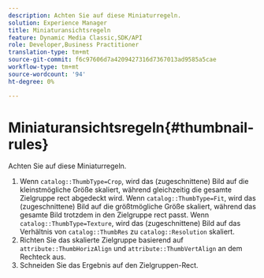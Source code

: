 ```yaml
---
description: Achten Sie auf diese Miniaturregeln.
solution: Experience Manager
title: Miniaturansichtsregeln
feature: Dynamic Media Classic,SDK/API
role: Developer,Business Practitioner
translation-type: tm+mt
source-git-commit: f6c97606d7a4209427316d7367013ad9585a5cae
workflow-type: tm+mt
source-wordcount: '94'
ht-degree: 0%

---
```



# Miniaturansichtsregeln{#thumbnail-rules}

Achten Sie auf diese Miniaturregeln.

1. Wenn `catalog::ThumbType=Crop`, wird das (zugeschnittene) Bild auf die kleinstmögliche Größe skaliert, während gleichzeitig die gesamte Zielgruppe rect abgedeckt wird. Wenn `catalog::ThumbType=Fit`, wird das (zugeschnittene) Bild auf die größtmögliche Größe skaliert, während das gesamte Bild trotzdem in den Zielgruppe rect passt. Wenn `catalog::ThumbType=Texture`, wird das (zugeschnittene) Bild auf das Verhältnis von `catalog::ThumbRes` zu `catalog::Resolution` skaliert.
1. Richten Sie das skalierte Zielgruppe basierend auf `attribute::ThumbHorizAlign` und `attribute::ThumbVertAlign` an dem Rechteck aus.
1. Schneiden Sie das Ergebnis auf den Zielgruppen-Rect.

